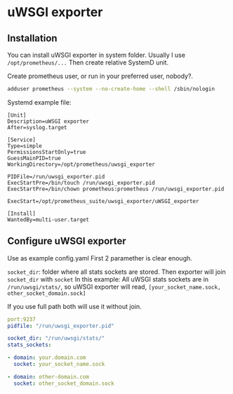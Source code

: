 # uWSGI exporter

## Installation

You can install uWSGI exporter in system folder.
Usually I use `/opt/prometheus/...`
Then create relative SystemD unit.

Create prometheus user, or run in your preferred user, nobody?.
``` bash
adduser prometheus --system --no-create-home --shell /sbin/nologin
```

Systemd example file:
``` systemd
[Unit]
Description=uWSGI exporter
After=syslog.target

[Service]
Type=simple
PermissionsStartOnly=true
GuessMainPID=true
WorkingDirectory=/opt/prometheus/uwsgi_exporter

PIDFile=/run/uwsgi_exporter.pid
ExecStartPre=/bin/touch /run/uwsgi_exporter.pid
ExecStartPre=/bin/chown prometheus:prometheus /run/uwsgi_exporter.pid

ExecStart=/opt/prometheus_suite/uwsgi_exporter/uWSGI_exporter

[Install]
WantedBy=multi-user.target
```
## Configure uWSGI exporter

Use as example config.yaml
First 2 paramether is clear enough.

`socket_dir`: folder where all stats sockets are stored.
Then exporter will join `socket_dir` with `socket`
In this example:
All uWSGI stats sockets are in `/run/uwsgi/stats/`, so uWSGI exporter will read, `[your_socket_name.sock, other_socket_domain.sock]`

If you use full path both will use it without join.
``` yaml
port:9237
pidfile: "/run/uwsgi_exporter.pid"

socket_dir: "/run/uwsgi/stats/"
stats_sockets:

- domain: your.domain.com
  socket: your_socket_name.sock

- domain: other-domain.com
  socket: other_socket_domain.sock
```

